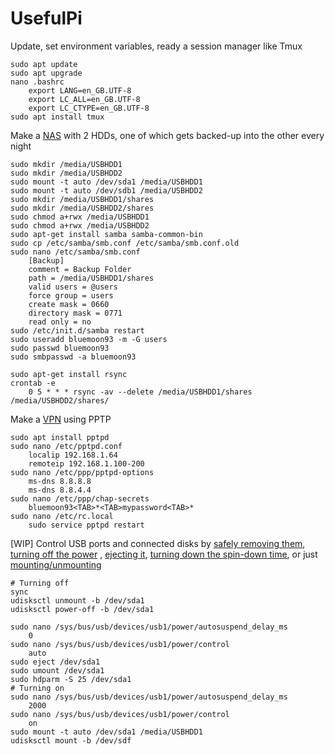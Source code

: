 # UsefulPi

Update, set environment variables, ready a session manager like Tmux 

    sudo apt update
    sudo apt upgrade
    nano .bashrc
        export LANG=en_GB.UTF-8
        export LC_ALL=en_GB.UTF-8
        export LC_CTYPE=en_GB.UTF-8
    sudo apt install tmux

Make a [NAS](https://www.howtogeek.com/139433/how-to-turn-a-raspberry-pi-into-a-low-power-network-storage-device/) with 2 HDDs, one of which gets backed-up into the other every night

    sudo mkdir /media/USBHDD1
    sudo mkdir /media/USBHDD2
    sudo mount -t auto /dev/sda1 /media/USBHDD1
    sudo mount -t auto /dev/sdb1 /media/USBHDD2
    sudo mkdir /media/USBHDD1/shares
    sudo mkdir /media/USBHDD2/shares
    sudo chmod a+rwx /media/USBHDD1
    sudo chmod a+rwx /media/USBHDD2
    sudo apt-get install samba samba-common-bin
    sudo cp /etc/samba/smb.conf /etc/samba/smb.conf.old
    sudo nano /etc/samba/smb.conf
        [Backup]
        comment = Backup Folder
        path = /media/USBHDD1/shares
        valid users = @users
        force group = users
        create mask = 0660
        directory mask = 0771
        read only = no
    sudo /etc/init.d/samba restart
    sudo useradd bluemoon93 -m -G users
    sudo passwd bluemoon93
    sudo smbpasswd -a bluemoon93
    
    sudo apt-get install rsync
    crontab -e
        0 5 * * * rsync -av --delete /media/USBHDD1/shares /media/USBHDD2/shares/
    
Make a [VPN](https://www.howtogeek.com/51237/setting-up-a-vpn-pptp-server-on-debian/) using PPTP

    sudo apt install pptpd
    sudo nano /etc/pptpd.conf
        localip 192.168.1.64
        remoteip 192.168.1.100-200
    sudo nano /etc/ppp/pptpd-options
        ms-dns 8.8.8.8
        ms-dns 8.8.4.4
    sudo nano /etc/ppp/chap-secrets
        bluemoon93<TAB>*<TAB>mypassword<TAB>*
    sudo nano /etc/rc.local
        sudo service pptpd restart

[WIP] Control USB ports and connected disks by [safely removing them](https://askubuntu.com/questions/532586/what-is-the-command-line-equivalent-of-safely-remove-drive), [turning off the power](https://stackoverflow.com/questions/4702216/controlling-a-usb-power-supply-on-off-with-linux) , [ejecting it](https://unix.stackexchange.com/questions/35508/eject-usb-drives-eject-command), [turning down the spin-down time](https://askubuntu.com/questions/39760/how-can-i-control-hdd-spin-down-time), or just [mounting/unmounting](https://askubuntu.com/questions/37767/how-to-access-a-usb-flash-drive-from-the-terminal)


    # Turning off
    sync
    udisksctl unmount -b /dev/sda1
    udisksctl power-off -b /dev/sda1
    
    sudo nano /sys/bus/usb/devices/usb1/power/autosuspend_delay_ms
        0
    sudo nano /sys/bus/usb/devices/usb1/power/control
        auto
    sudo eject /dev/sda1
    sudo umount /dev/sda1
    sudo hdparm -S 25 /dev/sda1
    # Turning on
    sudo nano /sys/bus/usb/devices/usb1/power/autosuspend_delay_ms
        2000
    sudo nano /sys/bus/usb/devices/usb1/power/control
        on
    sudo mount -t auto /dev/sda1 /media/USBHDD1
    udisksctl mount -b /dev/sdf
   


